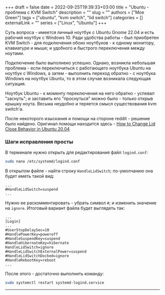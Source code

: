 +++ 
draft = false
date = 2022-09-25T19:39:33+03:00
title = "Ubuntu - проблема с KVM Switch"
description = ""
slug = ""
authors = ["Moe Green"]
tags = ["ubuntu", "kvm switch", "lid switch"]
categories = []
externalLink = ""
series = ["Linux", "Ubuntu"]
+++

Суть вопроса - имеется личный ноутбук с Ubuntu Gnome 22.04 и есть рабочий ноутбук с Windows 10. Ради удобства работы - был приобретен KVM Switch - для подключения обоих ноутбуков - к одному монитору, клавиатуре и мыше; и удобного и быстрого переключения между ноутами.

Подключение было выполнено успешно. Однако, возникла небольшая проблема - если переключиться с работающего ноутбука Ubuntu на ноутбук с Windows, а затем - выполнить переход обратно - с ноутбука Windows на ноутбук Ubuntu, то в этом случае возникала следующая ситуация.

Ноутбук Ubuntu - к моменту переключения на него обратно - успевал "заснуть"; и заставить его "проснуться" можно было - только открыв крышку ноута. Весьма неудобно и теряется смысл существования kvm switch'а.

После некоторого изыскания и помощи на стороне reddit - решение было найдено. Оригинал помощи находится здесь - [How to Change Lid Close Behavior in Ubuntu 20.04](https://ubuntuhandbook.org/index.php/2020/05/lid-close-behavior-ubuntu-20-04/)
<!-- more -->

### Шаги исправления просты

В терминале нужно открыть для редактирования файл `logind.conf`:

```bash
sudo nano /etc/systemd/logind.conf
```

В открытом файле - найти строку `HandleLidSwitch`; по-умолчанию она будет иметь такой вид:

```text
...
#HandleLidSwitch=suspend
...
```

Нужно ее раскомментировать - убрать символ `#`; и изменить значение на `ignore`. Итоговый вариант файла будет выглядеть так:

```text
...
[Login]
...
#UserStopDelaySec=10
#HandlePowerKey=poweroff
#HandleSuspendKey=suspend
#HandleHibernateKey=hibernate
HandleLidSwitch=ignore
#HandleLidSwitchExternalPower=suspend
#HandleLidSwitchDocked=ignore
#HandleRebootKey=reboot
...
```

После этого - достаточно выполнить команду:

```bash
sudo systemctl restart systemd-logind.service
```

***